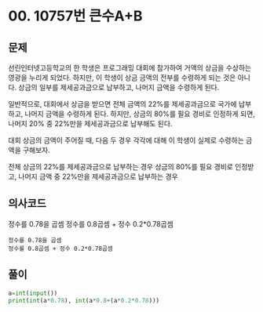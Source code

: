 # 00. 10757번 큰수A+B
## 문제
선린인터넷고등학교의 한 학생은 프로그래밍 대회에 참가하여 거액의 상금을 수상하는 영광을 누리게 되었다. 하지만, 이 학생이 상금 금액의 전부를 수령하게 되는 것은 아니다. 상금의 일부를 제세공과금으로 납부하고, 나머지 금액을 수령하게 된다.

일반적으로, 대회에서 상금을 받으면 전체 금액의 22%를 제세공과금으로 국가에 납부하고, 나머지 금액을 수령하게 된다. 하지만, 상금의 80%를 필요 경비로 인정하게 되면, 나머지 20% 중 22%만을 제세공과금으로 납부해도 된다.

대회 상금의 금액이 주어질 때, 다음 두 경우 각각에 대해 이 학생이 실제로 수령하는 금액을 구해보자.

전체 상금의 22%를 제세공과금으로 납부하는 경우
상금의 80%를 필요 경비로 인정받고, 나머지 금액 중 22%만을 제세공과금으로 납부하는 경우
## 의사코드
정수를 0.78을 곱셈
정수를 0.8곱셈 + 정수 0.2*0.78곱셈
```
정수를 0.78을 곱셈
정수를 0.8곱셈 + 정수 0.2*0.78곱셈
```

## 풀이
```python
a=int(input())
print(int(a*0.78), int(a*0.8+(a*0.2*0.78)))
```
